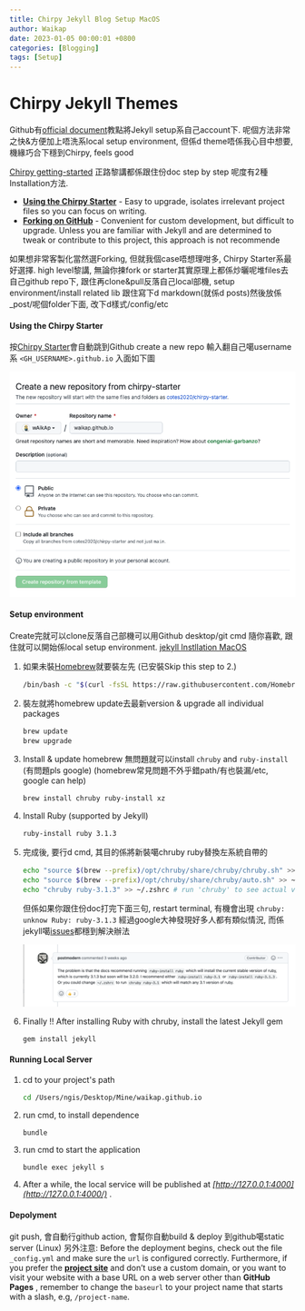 ```yaml
---
title: Chirpy Jekyll Blog Setup MacOS
author: Waikap
date: 2023-01-05 00:00:01 +0800
categories: [Blogging]
tags: [Setup]
---
```

# Chirpy Jekyll Themes

Github有[official document](https://docs.github.com/en/pages/quickstart)教點將Jekyll setup系自己account下.
呢個方法非常之快&方便加上唔洗系local setup environment, 但係d theme唔係我心目中想要, 機緣巧合下穩到Chirpy, feels good

[Chirpy getting-started](https://chirpy.cotes.page/posts/getting-started/) 正路黎講都係跟住份doc step by step
呢度有2種Installation方法.

* [**Using the Chirpy Starter**](https://chirpy.cotes.page/posts/getting-started/#option-1-using-the-chirpy-starter) - Easy to upgrade, isolates irrelevant project files so you can focus on writing.
* [**Forking on GitHub**](https://chirpy.cotes.page/posts/getting-started/#option-2-forking-on-github) - Convenient for custom development, but difficult to upgrade. Unless you are familiar with Jekyll and are determined to tweak or contribute to this project, this approach is not recommende

如果想非常客製化當然選Forking, 但就我個case唔想理咁多, Chirpy Starter系最好選擇.
high level黎講, 無論你揀fork or starter其實原理上都係炒曬呢堆files去自己github repo下, 跟住再clone&pull反落自己local部機, setup environment/install related lib
跟住寫下d markdown(就係d posts)然後放係_post/呢個folder下面, 改下d樣式/config/etc

#### Using the Chirpy Starter

按[Chirpy Starter](https://github.com/cotes2020/chirpy-starter/generate)會自動跳到Github create a new repo
輸入翻自己噶username系 `<GH_USERNAME>.github.io` 入面如下圖

![1672972287656](image/2023-01-05-blog-setup/1672972287656.png)

#### Setup environment

Create完就可以clone反落自己部機可以用Github desktop/git cmd 隨你喜歡, 跟住就可以開始係local setup environment. [jekyll Instllation MacOS](https://jekyllrb.com/docs/installation/macos/)

1. 如果未裝[Homebrew](https://brew.sh/)就要裝左先 (已安裝Skip this step to 2.)

   ```bash
   /bin/bash -c "$(curl -fsSL https://raw.githubusercontent.com/Homebrew/install/HEAD/install.sh)"
   ```
2. 裝左就將homebrew update去最新version & upgrade all individual packages

   ```bash
   brew update
   brew upgrade
   ```
3. Install & update homebrew 無問題就可以install `chruby` and `ruby-install` (有問題pls google) (homebrew常見問題不外乎錯path/有也裝漏/etc, google can help)

   ```bash
   brew install chruby ruby-install xz
   ```
4. Install Ruby (supported by Jekyll)

   ```bash
   ruby-install ruby 3.1.3
   ```
5. 完成後, 要行d cmd, 其目的係將新裝噶chruby ruby替換左系統自帶的

   ```bash
   echo "source $(brew --prefix)/opt/chruby/share/chruby/chruby.sh" >> ~/.zshrc
   echo "source $(brew --prefix)/opt/chruby/share/chruby/auto.sh" >> ~/.zshrc
   echo "chruby ruby-3.1.3" >> ~/.zshrc # run 'chruby' to see actual version
   ```

   但係如果你跟住份doc打完下面三句, restart terminal, 有機會出現 `chruby: unknow Ruby: ruby-3.1.3` 經過google大神發現好多人都有類似情況, 而係jekyll噶[issues](https://github.com/jekyll/jekyll/issues/9194)都穩到解決辦法

   ![1672974883840](image/2023-01-05-blog-setup/1672974883840.png)
6. Finally !! After installing Ruby with chruby, install the latest Jekyll gem

   ```bash
   gem install jekyll
   ```

#### **Running Local Server**

1. cd to your project's path
   ```bash
   cd /Users/ngis/Desktop/Mine/waikap.github.io
   ```
2. run cmd, to install dependence
   ```
   bundle
   ```
3. run cmd to start the application
   ```bash
   bundle exec jekyll s
   ```
4. After a while, the local service will be published at  *[http://127.0.0.1:4000](http://127.0.0.1:4000/)* .

#### **Depolyment**

git push, 會自動行github action, 會幫你自動build & deploy 到github噶static server (Linux) 另外注意: Before the deployment begins, check out the file `_config.yml` and make sure the `url` is configured correctly. Furthermore, if you prefer the [**project site**](https://help.github.com/en/github/working-with-github-pages/about-github-pages#types-of-github-pages-sites) and don’t use a custom domain, or you want to visit your website with a base URL on a web server other than  **GitHub Pages** , remember to change the `baseurl` to your project name that starts with a slash, e.g, `/project-name`.
